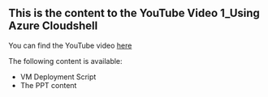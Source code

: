 ## This is the content to the YouTube Video 1_Using Azure Cloudshell
You can find the YouTube video [here](https://www.youtube.com/watch?v=WrMJ0wPnEuw&t=138s)

The following content is available:
* VM Deployment Script
* The PPT content
